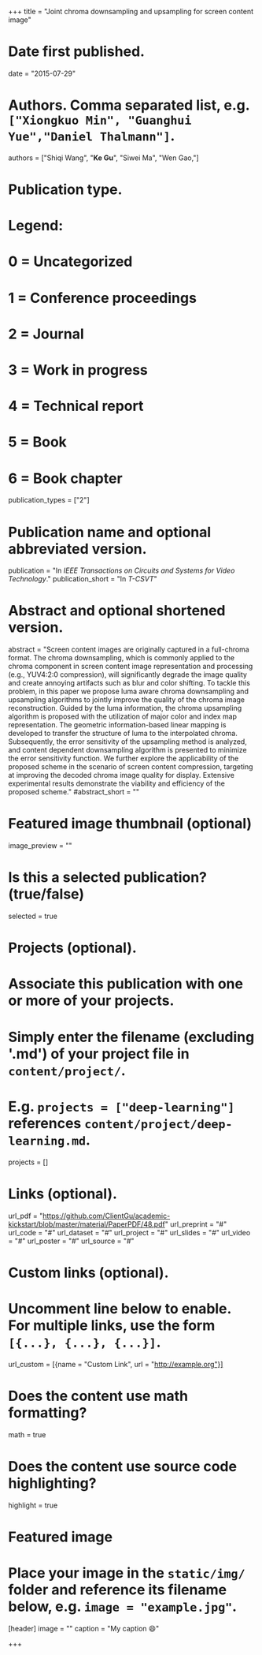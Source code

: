 +++
title = "Joint chroma downsampling and upsampling for screen content image"

# Date first published.
date = "2015-07-29"

# Authors. Comma separated list, e.g. `["Xiongkuo Min", "Guanghui Yue","Daniel Thalmann"]`.
authors = ["Shiqi Wang", "**Ke Gu**", "Siwei Ma", "Wen Gao,"]
# Publication type.
# Legend:
# 0 = Uncategorized
# 1 = Conference proceedings
# 2 = Journal
# 3 = Work in progress
# 4 = Technical report
# 5 = Book
# 6 = Book chapter
publication_types = ["2"]

# Publication name and optional abbreviated version.
publication = "In *IEEE Transactions on Circuits and Systems for Video Technology*."
publication_short = "In *T-CSVT*"

# Abstract and optional shortened version.
abstract = "Screen content images are originally captured in a full-chroma format. The chroma downsampling, which is commonly applied to the chroma component in screen content image representation and processing (e.g., YUV4:2:0 compression), will significantly degrade the image quality and create annoying artifacts such as blur and color shifting. To tackle this problem, in this paper we propose luma aware chroma downsampling and upsampling algorithms to jointly improve the quality of the chroma image reconstruction. Guided by the luma information, the chroma upsampling algorithm is proposed with the utilization of major color and index map representation. The geometric information-based linear mapping is developed to transfer the structure of luma to the interpolated chroma. Subsequently, the error sensitivity of the upsampling method is analyzed, and content dependent downsampling algorithm is presented to minimize the error sensitivity function. We further explore the applicability of the proposed scheme in the scenario of screen content compression, targeting at improving the decoded chroma image quality for display. Extensive experimental results demonstrate the viability and efficiency of the proposed scheme."
#abstract_short = ""

# Featured image thumbnail (optional)
image_preview = ""

# Is this a selected publication? (true/false)
selected = true

# Projects (optional).
#   Associate this publication with one or more of your projects.
#   Simply enter the filename (excluding '.md') of your project file in `content/project/`.
#   E.g. `projects = ["deep-learning"]` references `content/project/deep-learning.md`.
projects = []

# Links (optional).
url_pdf = "https://github.com/ClientGu/academic-kickstart/blob/master/material/PaperPDF/48.pdf"
url_preprint = "#"
url_code = "#"
url_dataset = "#"
url_project = "#"
url_slides = "#"
url_video = "#"
url_poster = "#"
url_source = "#"

# Custom links (optional).
#   Uncomment line below to enable. For multiple links, use the form `[{...}, {...}, {...}]`.
 url_custom = [{name = "Custom Link", url = "http://example.org"}]

# Does the content use math formatting?
math = true

# Does the content use source code highlighting?
highlight = true

# Featured image
# Place your image in the `static/img/` folder and reference its filename below, e.g. `image = "example.jpg"`.
[header]
image = ""
caption = "My caption 😄"

+++
